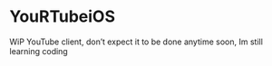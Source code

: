 # YouRTubeiOS
WiP YouTube client, don’t expect it to be done anytime soon, Im still learning coding
